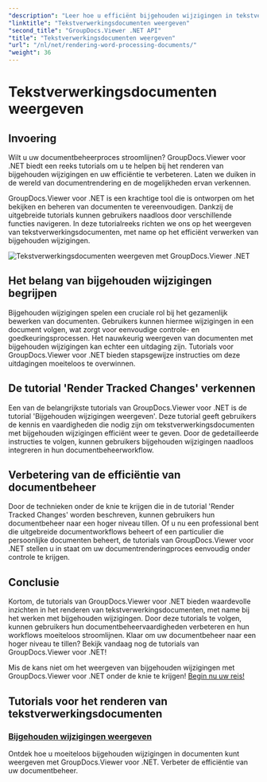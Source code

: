 ```yaml
---
"description": "Leer hoe u efficiënt bijgehouden wijzigingen in tekstverwerkingsdocumenten kunt weergeven met GroupDocs.Viewer voor .NET. Verbeter uw vaardigheden in documentbeheer."
"linktitle": "Tekstverwerkingsdocumenten weergeven"
"second_title": "GroupDocs.Viewer .NET API"
"title": "Tekstverwerkingsdocumenten weergeven"
"url": "/nl/net/rendering-word-processing-documents/"
"weight": 36
---
```


# Tekstverwerkingsdocumenten weergeven


## Invoering

Wilt u uw documentbeheerproces stroomlijnen? GroupDocs.Viewer voor .NET biedt een reeks tutorials om u te helpen bij het renderen van bijgehouden wijzigingen en uw efficiëntie te verbeteren. Laten we duiken in de wereld van documentrendering en de mogelijkheden ervan verkennen.

GroupDocs.Viewer voor .NET is een krachtige tool die is ontworpen om het bekijken en beheren van documenten te vereenvoudigen. Dankzij de uitgebreide tutorials kunnen gebruikers naadloos door verschillende functies navigeren. In deze tutorialreeks richten we ons op het weergeven van tekstverwerkingsdocumenten, met name op het efficiënt verwerken van bijgehouden wijzigingen.

![Tekstverwerkingsdocumenten weergeven met GroupDocs.Viewer .NET](/viewer/rendering-word-processing-documents/image.png)

## Het belang van bijgehouden wijzigingen begrijpen

Bijgehouden wijzigingen spelen een cruciale rol bij het gezamenlijk bewerken van documenten. Gebruikers kunnen hiermee wijzigingen in een document volgen, wat zorgt voor eenvoudige controle- en goedkeuringsprocessen. Het nauwkeurig weergeven van documenten met bijgehouden wijzigingen kan echter een uitdaging zijn. Tutorials voor GroupDocs.Viewer voor .NET bieden stapsgewijze instructies om deze uitdagingen moeiteloos te overwinnen.

## De tutorial 'Render Tracked Changes' verkennen

Een van de belangrijkste tutorials van GroupDocs.Viewer voor .NET is de tutorial 'Bijgehouden wijzigingen weergeven'. Deze tutorial geeft gebruikers de kennis en vaardigheden die nodig zijn om tekstverwerkingsdocumenten met bijgehouden wijzigingen efficiënt weer te geven. Door de gedetailleerde instructies te volgen, kunnen gebruikers bijgehouden wijzigingen naadloos integreren in hun documentbeheerworkflow.

## Verbetering van de efficiëntie van documentbeheer

Door de technieken onder de knie te krijgen die in de tutorial 'Render Tracked Changes' worden beschreven, kunnen gebruikers hun documentbeheer naar een hoger niveau tillen. Of u nu een professional bent die uitgebreide documentworkflows beheert of een particulier die persoonlijke documenten beheert, de tutorials van GroupDocs.Viewer voor .NET stellen u in staat om uw documentrenderingproces eenvoudig onder controle te krijgen.

## Conclusie

Kortom, de tutorials van GroupDocs.Viewer voor .NET bieden waardevolle inzichten in het renderen van tekstverwerkingsdocumenten, met name bij het werken met bijgehouden wijzigingen. Door deze tutorials te volgen, kunnen gebruikers hun documentbeheervaardigheden verbeteren en hun workflows moeiteloos stroomlijnen. Klaar om uw documentbeheer naar een hoger niveau te tillen? Bekijk vandaag nog de tutorials van GroupDocs.Viewer voor .NET!

Mis de kans niet om het weergeven van bijgehouden wijzigingen met GroupDocs.Viewer voor .NET onder de knie te krijgen! [Begin nu uw reis!](./render-tracked-changes/)
## Tutorials voor het renderen van tekstverwerkingsdocumenten
### [Bijgehouden wijzigingen weergeven](./render-tracked-changes/)
Ontdek hoe u moeiteloos bijgehouden wijzigingen in documenten kunt weergeven met GroupDocs.Viewer voor .NET. Verbeter de efficiëntie van uw documentbeheer.